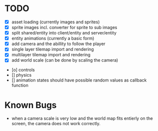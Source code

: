TODO
===========
- [x] asset loading (currently images and sprites)
- [x] sprite images incl. converter for sprite to sub images
- [x] split shared/entity into client/entity and server/entity
- [x] entity animations (currently a basic form)
- [x] add camera and the abillity to follow the player
- [x] single layer tilemap import and rendering
- [x] multilayer tilemap import and rendering
- [x] add world scale (can be done by scaling the camera)
- [o] controls
- [] physics
- [] animation states should have possible random values as callback function


Known Bugs
===========
- when a camera scale is very low and the world map fits entierly on the screen, the camera does not work correctly.